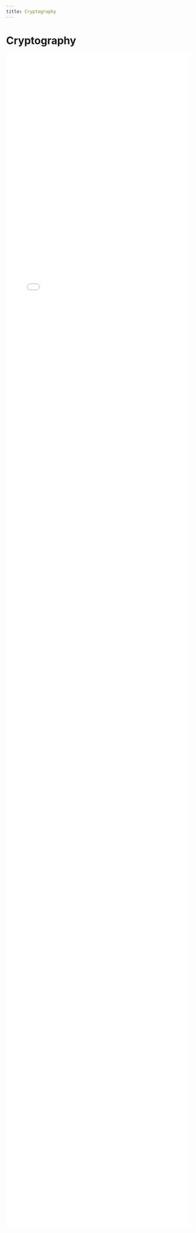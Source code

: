 ```yaml
---
title: Cryptography
---
```

# Cryptography
<embed src="./crypto.pdf" type="application/pdf" style="width: 100%; height: 80vh;">
